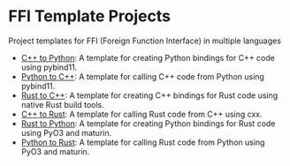 # FFI Template Projects

Project templates for FFI (Foreign Function Interface) in multiple languages

- [C++ to Python](cpp-to-python/README.md): A template for creating Python bindings for C++ code using pybind11.
- [Python to C++](python-to-cpp/README.md): A template for calling C++ code from Python using pybind11.
- [Rust to C++](rust-to-cpp/README.md): A template for creating C++ bindings for Rust code using native Rust build tools.
- [C++ to Rust](cpp-to-rust/README.md): A template for calling Rust code from C++ using cxx.
- [Rust to Python](rust-to-python/README.md): A template for creating Python bindings for Rust code using PyO3 and maturin.
- [Python to Rust](python-to-rust/README.md): A template for calling Rust code from Python using PyO3 and maturin.
